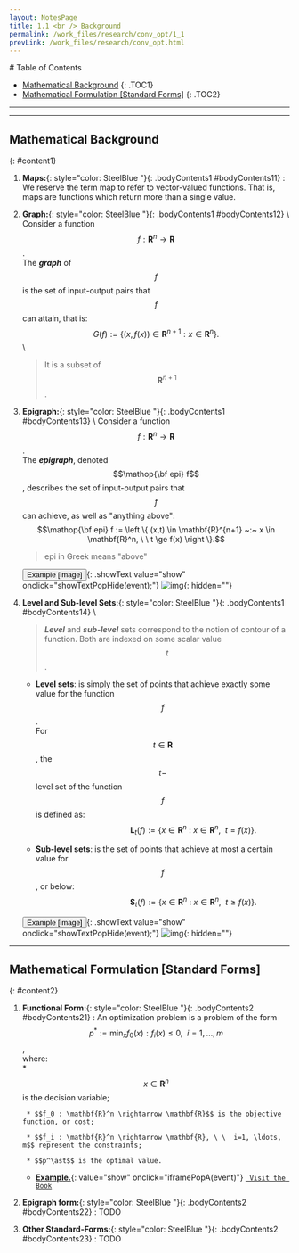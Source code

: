 ```yaml
---
layout: NotesPage
title: 1.1 <br /> Background
permalink: /work_files/research/conv_opt/1_1
prevLink: /work_files/research/conv_opt.html
---
```

<div markdown="1" class = "TOC">
# Table of Contents

  * [Mathematical Background](#content1)
  {: .TOC1}
  * [Mathematical Formulation [Standard Forms]](#content2)
  {: .TOC2}
</div>

***
***

## Mathematical Background
{: #content1}

1. **Maps:**{: style="color: SteelBlue  "}{: .bodyContents1 #bodyContents11}
    :   We reserve the term map to refer to vector-valued functions. That is, maps are
    functions which return more than a single value.

2. **Graph:**{: style="color: SteelBlue  "}{: .bodyContents1 #bodyContents12} \\
    Consider a function $$f : \mathbf{R}^n \rightarrow \mathbf{R}$$.  
    The _**graph**_ of $$f$$ is the set of input-output pairs that $$f$$ can attain, that is:
    $$G(f) := \left \{ (x,f(x)) \in \mathbf{R}^{n+1} : x \in \mathbf{R}^n \right \}.$$ \\
    > It is a subset of $$\mathbf{R}^{n+1}$$.

3. **Epigraph:**{: style="color: SteelBlue  "}{: .bodyContents1 #bodyContents13} \\
    Consider a function $$f : \mathbf{R}^n \rightarrow \mathbf{R}$$.  
    The _**epigraph**_, denoted $$\mathop{\bf epi} f$$, describes the set of input-output pairs that $$f$$ can achieve, as well as "anything above":  
    $$\mathop{\bf epi} f := \left \{ (x,t) \in \mathbf{R}^{n+1} ~:~ x \in \mathbf{R}^n, \ \  t \ge f(x) \right \}.$$
    > epi in Greek means "above"  

    <button>Example [image]</button>{: .showText value="show"
     onclick="showTextPopHide(event);"}
    ![img](/main_files/conv_opt/1/1.1_2/1.png){: hidden=""}

4. **Level and Sub-level Sets:**{: style="color: SteelBlue  "}{: .bodyContents1 #bodyContents14} \\
    > _**Level**_ and _**sub-level**_ sets correspond to the notion of contour of a function. Both are indexed on some scalar value $$t$$.  

    * **Level sets**: is simply the set of points that achieve exactly some value for the function $$f$$.  
    For $$t \in \mathbf{R}$$, the $$t-$$level set of the function $$f$$ is defined as:  
    $$\ \ \ \ \ \ \ \ \ \ \ \ \ \ \ \ \ \ \ \ \ \ \ \ \ \ \ \ \mathbf{L}_t(f) := \left\{ x \in \mathbf{R}^{n} ~:~ x \in \mathbf{R}^n, \ \  t = f(x) \right \}.$$

    * **Sub-level sets**: is the set of points that achieve at most a certain value for  $$f$$, or below:  
    $$\ \ \ \ \ \ \ \ \ \ \ \ \ \ \ \ \ \ \ \ \ \ \ \ \ \ \ \  \mathbf{S}_t(f) := \left\{ x \in \mathbf{R}^{n} ~:~ x \in \mathbf{R}^n, \ \  t \ge f(x) \right\}.$$  

    <button>Example [image]</button>{: .showText value="show"
     onclick="showTextPopHide(event);"}
    ![img](/main_files/conv_opt/1/1.1_2/2.png){: hidden=""}

***

## Mathematical Formulation [Standard Forms]
{: #content2}

1. **Functional Form:**{: style="color: SteelBlue  "}{: .bodyContents2 #bodyContents21}
    :   An optimization problem is a problem of the form
    $$p^\ast := \displaystyle\min_x f_0(x) :  f_i(x) \le 0, \ \  i=1,\ldots, m$$,  
    where:  
        * $$x \in \mathbf{R}^n$$ is the decision variable;

        * $$f_0 : \mathbf{R}^n \rightarrow \mathbf{R}$$ is the objective function, or cost; 

        * $$f_i : \mathbf{R}^n \rightarrow \mathbf{R}, \ \  i=1, \ldots, m$$ represent the constraints;

        * $$p^\ast$$ is the optimal value.  

    * [**Example.**](http://livebooklabs.com/keeppies/c5a5868ce26b8125/e5deae3e0c61b80e){: value="show" onclick="iframePopA(event)"}
        <a href="http://livebooklabs.com/keeppies/c5a5868ce26b8125/e5deae3e0c61b80e">` Visit the Book`</a>
        <div markdown="1"> </div>

2. **Epigraph form:**{: style="color: SteelBlue  "}{: .bodyContents2 #bodyContents22}
    :   TODO

3. **Other Standard-Forms:**{: style="color: SteelBlue  "}{: .bodyContents2 #bodyContents23}
    :   TODO